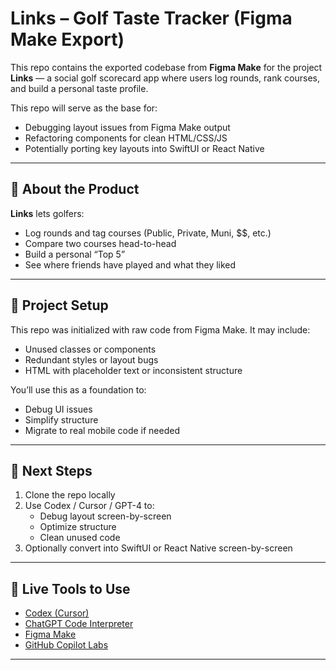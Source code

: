 # Links – Golf Taste Tracker (Figma Make Export)

This repo contains the exported codebase from **Figma Make** for the project **Links** — a social golf scorecard app where users log rounds, rank courses, and build a personal taste profile.

This repo will serve as the base for:
- Debugging layout issues from Figma Make output
- Refactoring components for clean HTML/CSS/JS
- Potentially porting key layouts into SwiftUI or React Native

---

## 🧠 About the Product

**Links** lets golfers:
- Log rounds and tag courses (Public, Private, Muni, $$, etc.)
- Compare two courses head-to-head
- Build a personal “Top 5”
- See where friends have played and what they liked

---

## 🔧 Project Setup

This repo was initialized with raw code from Figma Make. It may include:
- Unused classes or components
- Redundant styles or layout bugs
- HTML with placeholder text or inconsistent structure

You’ll use this as a foundation to:
- Debug UI issues
- Simplify structure
- Migrate to real mobile code if needed

---

## 🧰 Next Steps

1. Clone the repo locally
2. Use Codex / Cursor / GPT-4 to:
   - Debug layout screen-by-screen
   - Optimize structure
   - Clean unused code
3. Optionally convert into SwiftUI or React Native screen-by-screen

---

## 🧪 Live Tools to Use

- [Codex (Cursor)](https://www.cursor.sh/)
- [ChatGPT Code Interpreter](https://chat.openai.com/)
- [Figma Make](https://www.figma.com/make/)
- [GitHub Copilot Labs](https://github.com/github/copilot)

---
